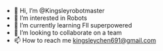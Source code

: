 - 👋 Hi, I’m @Kingsleyrobotmaster
- 👀 I’m interested in Robots
- 🌱 I’m currently learning Fll superpowered
- 💞️ I’m looking to collaborate on a team
- 📫 How to reach me kingsleychen691@gmail.com

<!---
Kingsleyrobotmaster/Kingsleyrobotmaster is a ✨ special ✨ repository because its `README.md` (this file) appears on your GitHub profile.
You can click the Preview link to take a look at your changes.
--->

